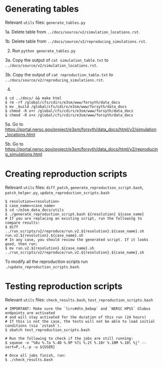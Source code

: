 Generating tables
=================

Relevant `utils` files: `generate_tables.py`

1a. Delete table from `../docs/source/v2/simulation_locations.rst`.

1b. Delete table from `../docs/source/v2/reproducing_simulations.rst`.

2. Run `python generate_tables.py`

3a. Copy the output of `cat simulation_table.txt` to `../docs/source/v2/simulation_locations.rst`.

3b. Copy the output of `cat reproduction_table.txt` to `../docs/source/v2/reproducing_simulations.rst`.

4.
```
$ cd ../docs/ && make html
$ rm -rf /global/cfs/cdirs/e3sm/www/forsyth/data_docs
$ mv _build /global/cfs/cdirs/e3sm/www/forsyth/data_docs
$ chmod -R o+r /global/cfs/cdirs/e3sm/www/forsyth/data_docs
$ chmod -R o+x /global/cfs/cdirs/e3sm/www/forsyth/data_docs
```

5a. Go to https://portal.nersc.gov/project/e3sm/forsyth/data_docs/html/v2/simulation_locations.html

5b. Go to https://portal.nersc.gov/project/e3sm/forsyth/data_docs/html/v2/reproducing_simulations.html

Creating reproduction scripts
=============================

Relevant `utils` files: `diff_patch`, `generate_reproduction_script.bash`, `patch_helper.py`, `update_reproduction_scripts.bash`

```
$ resolution=<resolution>
$ case_name=<case_name>
$ cd ~/e3sm_data_docs/utils
$ ./generate_reproduction_script.bash ${resolution} ${case_name}
# If you are replacing an existing script, run the following to compare results:
$ diff ../run_scripts/v2/reproduce/run.v2.${resolution}.${case_name}.sh run.v2.${resolution}.${case_name}.sh
# In any case, you should review the generated script. If it looks good, then run:
$ mv run.v2.${resolution}.${case_name}.sh ../run_scripts/v2/reproduce/run.v2.${resolution}.${case_name}.sh
```

To modify all the reproduction scripts run `./update_reproduction_scripts.bash`.

Testing reproduction scripts
============================

Relevant `utils` files: `check_results.bash`, `test_reproduction_scripts.bash`

```
# IMPORTANT: Make sure the `lcrc#dtn_bebop` and `NERSC HPSS` Globus endpoints are activated
# and will stay activated for the duration of this run (24 hours)
# If this is not the case, the tests will not be able to load initial conditions (via `zstash`).
$ sbatch test_reproduction_scripts.bash

# Run the following to check if the jobs are still running:
$ squeue -o "%8u %.7a %.4D %.9P %7i %.2t %.10r %.10M %.10l %j" --sort=P,-t,-p -u ${USER}

# Once all jobs finish, run:
$ ./check_results.bash
```
